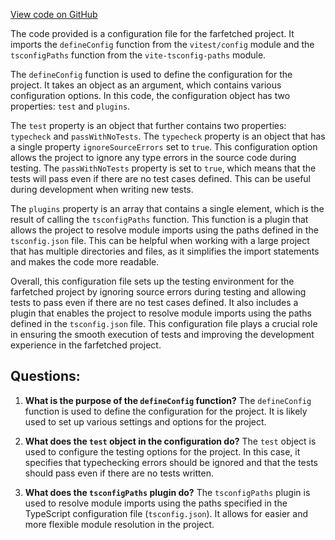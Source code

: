 [View code on GitHub](https://github.com/igorkamyshev/farfetched/packages/io-ts/vite.config.ts)

The code provided is a configuration file for the farfetched project. It imports the `defineConfig` function from the `vitest/config` module and the `tsconfigPaths` function from the `vite-tsconfig-paths` module. 

The `defineConfig` function is used to define the configuration for the project. It takes an object as an argument, which contains various configuration options. In this code, the configuration object has two properties: `test` and `plugins`.

The `test` property is an object that further contains two properties: `typecheck` and `passWithNoTests`. The `typecheck` property is an object that has a single property `ignoreSourceErrors` set to `true`. This configuration option allows the project to ignore any type errors in the source code during testing. The `passWithNoTests` property is set to `true`, which means that the tests will pass even if there are no test cases defined. This can be useful during development when writing new tests.

The `plugins` property is an array that contains a single element, which is the result of calling the `tsconfigPaths` function. This function is a plugin that allows the project to resolve module imports using the paths defined in the `tsconfig.json` file. This can be helpful when working with a large project that has multiple directories and files, as it simplifies the import statements and makes the code more readable.

Overall, this configuration file sets up the testing environment for the farfetched project by ignoring source errors during testing and allowing tests to pass even if there are no test cases defined. It also includes a plugin that enables the project to resolve module imports using the paths defined in the `tsconfig.json` file. This configuration file plays a crucial role in ensuring the smooth execution of tests and improving the development experience in the farfetched project.
## Questions: 
 1. **What is the purpose of the `defineConfig` function?**
The `defineConfig` function is used to define the configuration for the project. It is likely used to set up various settings and options for the project.

2. **What does the `test` object in the configuration do?**
The `test` object is used to configure the testing options for the project. In this case, it specifies that typechecking errors should be ignored and that the tests should pass even if there are no tests written.

3. **What does the `tsconfigPaths` plugin do?**
The `tsconfigPaths` plugin is used to resolve module imports using the paths specified in the TypeScript configuration file (`tsconfig.json`). It allows for easier and more flexible module resolution in the project.
